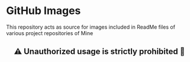 # GitHub Images
This repository acts as source for images included in ReadMe files of various project repositories of Mine
 
 <div align="center">
<h2>⚠ Unauthorized usage is strictly prohibited 🚫</h2>
 </div>